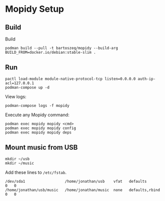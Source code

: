 Mopidy Setup
===============

Build
-----

Build

    podman build --pull -t bartoszeq/mopidy --build-arg BUILD_FROM=docker.io/debian:stable-slim .


Run
---

    pactl load-module module-native-protocol-tcp listen=0.0.0.0 auth-ip-acl=127.0.0.1
    podman-compose up -d

View logs:

    podman-compose logs -f mopidy

Execute any Mopidy command:

    podman exec mopidy mopidy <cmd>
    podman exec mopidy mopidy config
    podman exec mopidy mopidy deps


Mount music from USB
--------------------

    mkdir ~/usb
    mkdir ~/music

Add these lines to `/etc/fstab`.

    /dev/sda1                  /home/jonathan/usb    vfat   defaults         0   0
    /home/jonathan/usb/music   /home/jonathan/music  none   defaults,rbind   0   0
